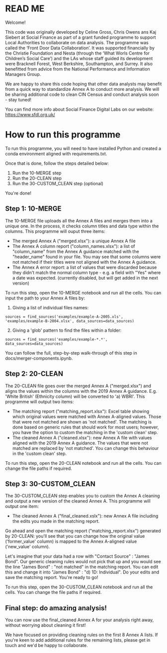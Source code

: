 # READ ME

Welcome!

This code was originally developed by Celine Gross, Chris Owens ans Kaj Siebert at Social Finance as part of a grant funded programme to support Local Authorities to collaborate on data analysis. The programme was called the ‘Front Door Data Collaboration’. It was supported financially by the Christie Foundation and Nesta (through the ‘What Worls Centre for Children’s Social Care’) and the LAs whose staff guided its development were Bracknell Forest, West Berkshire, Southampton, and Surrey. It also benefitted from advice from the National Performance and Information Managers Group.

We are happy to share this code hoping that other data analysts may benefit from a quick way to standardize Annex A to conduct more analysis. We will be sharing additional code to clean CIN Census and conduct analysis soon - stay tuned!

You can find more info about Social Finance Digital Labs on our website: https://www.sfdl.org.uk/


# How to run this programme

To run this programme, you will need to have installed Python and created a conda environment aligned with requirements.txt.

Once that is done, follow the steps detailed below:
1. Run the 10-MERGE step
2. Run the 20-CLEAN step
3. Run the 30-CUSTOM_CLEAN step (optional)

You're done!


## Step 1: 10-MERGE

The 10-MERGE file uploads all the Annex A files and merges them into a unique one. In the process, it checks column titles and data type within the columns. This programme will ouput three items:
- The merged Annex A ("merged.xlsx"): a unique Annex A file
- The Annex A column report ("column_names.xlsx"): a list of "column_name" from the Annex A guidance matched with the "header_name" found in your file. You may see that some columns were not matched if their titles were not aligned with the Annex A guidance.
- The Annex A error report: a list of values that were discarded because they didn't match the normal column type - e.g. a field with "Yes" where a date was expected. (currently disabled, but will get added in the next version)

To run this step, open the 10-MERGE notebook and run all the cells. You can input the path to your Annex A files by:
1. Giving a list of individual files names:
```
sources = find_sources('examples/example-A-2005.xls', 'examples/example-B-2004.xlsx', data_sources=data_sources)
```
2. Giving a 'glob' pattern to find the files within a folder:
```
sources = find_sources('examples/example-*.*', data_sources=data_sources)
```
You can follow the full, step-by-step walk-through of this step in docs/merger-components.ipynb.


## Step 2: 20-CLEAN

The 20-CLEAN file goes over the merged Annex A ("merged.xlsx") and aligns the values within the columns with the 2019 Annex A guidance. E.g. 'White British' (Ethnicity column) will be converted to 'a) WBRI'. This programme will output two items:
- The matching report ("matching_report.xlsx"): Excel table showing which original values were matched with Annex A-aligned values. Those that were not matched are shown as 'not matched'. The matching is done based on generic rules that should work for most users; however, you have the option to custom the matching in the 'custom clean' step.
- The cleaned Annex A ("cleaned.xlsx"): new Annex A file with values aligned with the 2019 Annex A guidance. The values that were not matched are replaced by 'not matched'. You can change this behaviour in the 'custom clean' step.

To run this step, open the 20-CLEAN notebook and run all the cells. You can change the file paths if required.


## Step 3: 30-CUSTOM_CLEAN

The 30-CUSTOM_CLEAN step enables you to custom the Annex A cleaning and output a new version of the cleaned Annex A. This programme will output one item:
- The cleaned Annex A ("final_cleaned.xslx"): new Annex A file including the edits you made in the matching report.

Go ahead and open the matching report ("matching_report.xlsx") generated by 20-CLEAN: you'll see that you can change how the original value ('former_value' column) is mapped to the Annex A-aligned value ('new_value' column). 

Let's imagine that your data had a row with "Contact Source" : "James Bond". Our generic cleaning rules would not pick that up and you would see the line "James Bond" : "not matched" in the matching report. You can edit this and change it into "James Bond" : "d) 1D: Individual". Do your edits and save the matching report. You're ready to go!

To run this step, open the 30-CUSTOM_CLEAN notebook and run all the cells. You can change the file paths if required.



## Final step: do amazing analysis!

You can now use the final_cleaned Annex A for your analysis right away, without worrying about cleaning it first!

We have focused on providing cleaning rules on the first 8 Annex A lists. If you're keen to add additional rules for the remaining lists, please get in touch and we'd be happy to collaborate.
